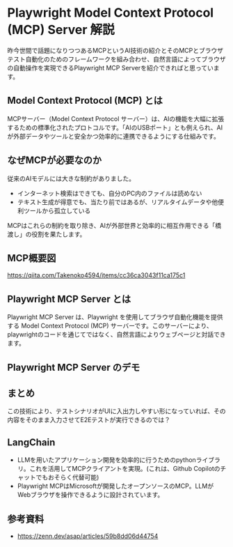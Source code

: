 # Playwright Model Context Protocol (MCP) Server 解説

昨今世間で話題になりつつあるMCPというAI技術の紹介とそのMCPとブラウザテスト自動化のためのフレームワークを組み合わせ、自然言語によってブラウザの自動操作を実現できるPlaywright MCP Serverを紹介できればと思っています。

## Model Context Protocol (MCP) とは

MCPサーバー（Model Context Protocol サーバー）は、AIの機能を大幅に拡張するための標準化されたプロトコルです。「AIのUSBポート」とも例えられ、AIが外部データやツールと安全かつ効率的に連携できるようにする仕組みです。

## なぜMCPが必要なのか

従来のAIモデルには大きな制約がありました。
- インターネット検索はできても、自分のPC内のファイルは読めない
- テキスト生成が得意でも、当たり前ではあるが、リアルタイムデータや他便利ツールから孤立している

MCPはこれらの制約を取り除き、AIが外部世界と効率的に相互作用できる「橋渡し」の役割を果たします。

## MCP概要図

https://qiita.com/Takenoko4594/items/cc36ca3043f11ca175c1

## Playwright MCP Server とは

Playwright MCP Server は、Playwright を使用してブラウザ自動化機能を提供する Model Context Protocol (MCP) サーバーです。このサーバーにより、playwrightのコードを通じてではなく、自然言語によりウェブページと対話できます。


## Playwright MCP Server のデモ

## まとめ
この技術により、テストシナリオがUIに入出力しやすい形になっていれば、その内容をそのまま入力させてE2Eテストが実行できるのでは？

## LangChain
- LLMを用いたアプリケーション開発を効率的に行うためのpythonライブラリ。これを活用してMCPクライアントを実現。(これは、Github Copilotのチャットでもおそらく代替可能)
- Playwright MCPはMicrosoftが開発したオープンソースのMCP。LLMがWebブラウザを操作できるように設計されています。

## 参考資料
- https://zenn.dev/asap/articles/59b8dd06d44754
